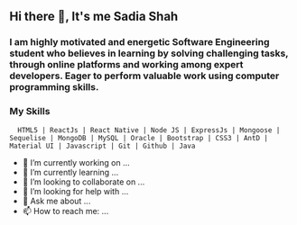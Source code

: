## Hi there 👋, It's me Sadia Shah
   ### I am highly motivated and energetic Software Engineering student who believes in learning by solving challenging tasks, through online platforms and working among     expert developers. Eager to perform valuable work using computer programming skills.
   
  ### My Skills
      HTML5 | ReactJs | React Native | Node JS | ExpressJs | Mongoose | Sequelise | MongoDB | MySQL | Oracle | Bootstrap | CSS3 | AntD | Material UI | Javascript | Git | Github | Java

- 🔭 I’m currently working on ...
- 🌱 I’m currently learning ...
- 👯 I’m looking to collaborate on ...
- 🤔 I’m looking for help with ...
- 💬 Ask me about ...
- 📫 How to reach me: ...

<!--
**Sadia-hub/Sadia-hub** is a ✨ _special_ ✨ repository because its `README.md` (this file) appears on your GitHub profile.

Here are some ideas to get you started:

- 🔭 I’m currently working on ...
- 🌱 I’m currently learning ...
- 👯 I’m looking to collaborate on ...
- 🤔 I’m looking for help with ...
- 💬 Ask me about ...
- 📫 How to reach me: ...
- 😄 Pronouns: ...
- ⚡ Fun fact: ...
-->
